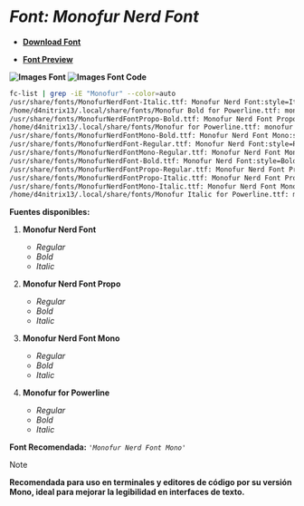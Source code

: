 <!-- Autor: Daniel Benjamin Perez Morales -->
<!-- GitHub: https://github.com/DanielBenjaminPerezMoralesDev13 -->
<!-- Gitlab: https://gitlab.com/DanielBenjaminPerezMoralesDev13 -->
<!-- Correo electrónico: danielperezdev@proton.me -->

# ***Font: Monofur Nerd Font***

- **[Download Font](https://github.com/ryanoasis/nerd-fonts/releases/download/v3.2.1/Monofur.zip "https://github.com/ryanoasis/nerd-fonts/releases/download/v3.2.1/Monofur.zip")**

- **[Font Preview](https://www.programmingfonts.org/#monofur "https://www.programmingfonts.org/#monofur")**

**![Images Font](../../Fonts/Monofur%20Nerd%20Font.png "Fonts/Monofur Nerd Font.png")**
**![Images Font Code](../../Font%20Images%20Code/Monofur%20Nerd%20Font%20Code.png "Font Images Code/Monofur Nerd Font Code.png")**

```bash
fc-list | grep -iE "Monofur" --color=auto
/usr/share/fonts/MonofurNerdFont-Italic.ttf: Monofur Nerd Font:style=Italic
/home/d4nitrix13/.local/share/fonts/Monofur Bold for Powerline.ttf: monofur for Powerline:style=bold
/usr/share/fonts/MonofurNerdFontPropo-Bold.ttf: Monofur Nerd Font Propo:style=Bold
/home/d4nitrix13/.local/share/fonts/Monofur for Powerline.ttf: monofur for Powerline:style=Regular
/usr/share/fonts/MonofurNerdFontMono-Bold.ttf: Monofur Nerd Font Mono:style=Bold
/usr/share/fonts/MonofurNerdFont-Regular.ttf: Monofur Nerd Font:style=Regular
/usr/share/fonts/MonofurNerdFontMono-Regular.ttf: Monofur Nerd Font Mono:style=Regular
/usr/share/fonts/MonofurNerdFont-Bold.ttf: Monofur Nerd Font:style=Bold
/usr/share/fonts/MonofurNerdFontPropo-Regular.ttf: Monofur Nerd Font Propo:style=Regular
/usr/share/fonts/MonofurNerdFontPropo-Italic.ttf: Monofur Nerd Font Propo:style=Italic
/usr/share/fonts/MonofurNerdFontMono-Italic.ttf: Monofur Nerd Font Mono:style=Italic
/home/d4nitrix13/.local/share/fonts/Monofur Italic for Powerline.ttf: monofur for Powerline:style=italic
```

**Fuentes disponibles:**

1. **Monofur Nerd Font**
   - *Regular*
   - *Bold*
   - *Italic*

2. **Monofur Nerd Font Propo**
   - *Regular*
   - *Bold*
   - *Italic*

3. **Monofur Nerd Font Mono**
   - *Regular*
   - *Bold*
   - *Italic*

4. **Monofur for Powerline**
   - *Regular*
   - *Bold*
   - *Italic*

**Font Recomendada:** *`'Monofur Nerd Font Mono'`*

> [!NOTE]
> **Recomendada para uso en terminales y editores de código por su versión Mono, ideal para mejorar la legibilidad en interfaces de texto.**
